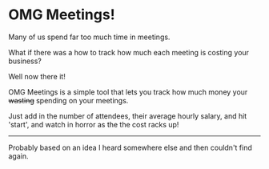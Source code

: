 # OMG Meetings!

Many of us spend far too much time in meetings.

What if there was a how to track how much each meeting is costing your business?

Well now there it!

OMG Meetings is a simple tool that lets you track how much money your ~~wasting~~ spending on your meetings.

Just add in the number of attendees, their average hourly salary, and hit 'start', and  watch in horror as the the cost racks up!

---

Probably based on an idea I heard somewhere else and then couldn't find again.
